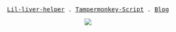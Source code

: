 <p align="center">
  <samp>
    <a href="http://wengx.cn/">Lil-liver-helper</a> .
    <a href="https://gist.github.com/wengx-unx">Tampermonkey-Script</a> .
    <a href="https://wengx-unx.github.io/#/">Blog</a>
  </samp>
</p>

<p align="center">
  <img align="center" src="https://github-readme-stats.vercel.app/api/top-langs/?username=wengx-unx&layout=compact&hide=html" />
</p>
  
